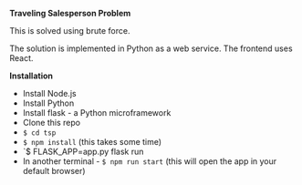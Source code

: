 
**Traveling Salesperson Problem**

This is solved using brute force.

The solution is implemented in Python as a web service. The frontend uses React.

**Installation**

  * Install Node.js
  * Install Python
  * Install flask - a Python microframework
  * Clone this repo
  * `$ cd tsp`
  * `$ npm install` (this takes some time)
  * `$ FLASK_APP=app.py flask run
  * In another terminal - `$ npm run start` (this will open the app in your default browser)

